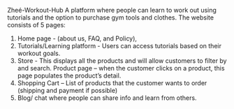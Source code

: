 Zheé-Workout-Hub
A platform where people can learn to work out using tutorials and the option to purchase gym tools and clothes. The website consists of 5 pages:
1. Home page - (about us, FAQ, and Policy), 
2. Tutorials/Learning platform - Users can access tutorials based on their workout goals.
3. Store - This displays all the products and will allow customers to filter by and search.
Product page – when the customer clicks on a product, this page populates the product’s detail.
4. Shopping Cart – List of products that the customer wants to order (shipping and payment if possible)
5. Blog/ chat where people can share info and learn from others. 




